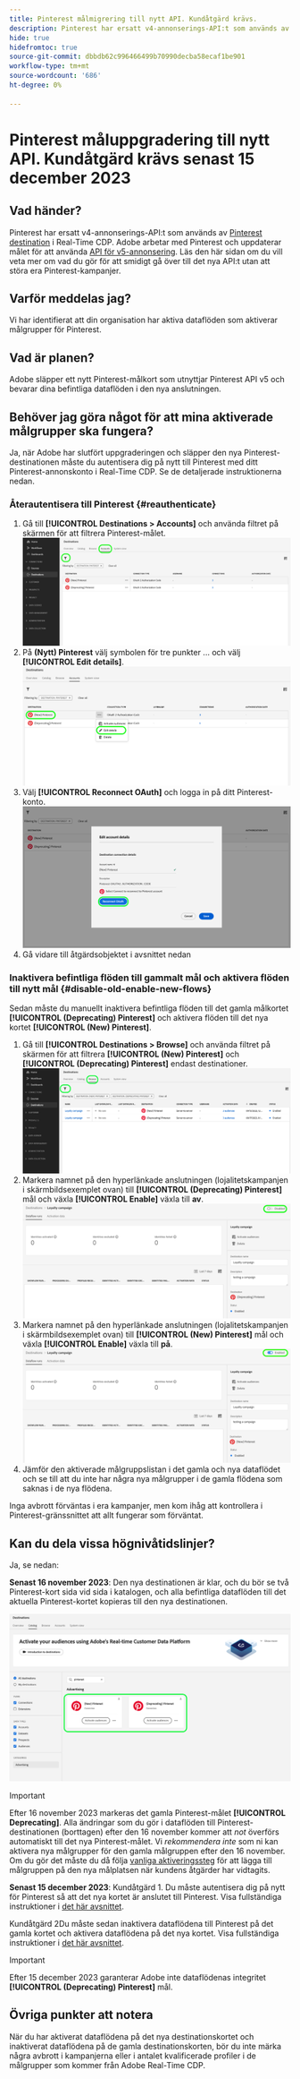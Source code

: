 ```yaml
---
title: Pinterest målmigrering till nytt API. Kundåtgärd krävs.
description: Pinterest har ersatt v4-annonserings-API:t som används av Pinterest-målet i Real-Time CDP. Förstå era åtgärdsobjekt för att smidigt gå över till det nya API:t utan avbrott i era Pinterest-kampanjer.
hide: true
hidefromtoc: true
source-git-commit: dbbdb62c996466499b70990decba58ecaf1be901
workflow-type: tm+mt
source-wordcount: '686'
ht-degree: 0%

---
```


# Pinterest måluppgradering till nytt API. Kundåtgärd krävs senast 15 december 2023

## Vad händer?

Pinterest har ersatt v4-annonserings-API:t som används av [Pinterest destination](/help/destinations/catalog/advertising/pinterest.md) i Real-Time CDP. Adobe arbetar med Pinterest och uppdaterar målet för att använda [API för v5-annonsering](https://developers.pinterest.com/docs/getting-started/migration/). Läs den här sidan om du vill veta mer om vad du gör för att smidigt gå över till det nya API:t utan att störa era Pinterest-kampanjer.

## Varför meddelas jag?

Vi har identifierat att din organisation har aktiva dataflöden som aktiverar målgrupper för Pinterest.

## Vad är planen?

Adobe släpper ett nytt Pinterest-målkort som utnyttjar Pinterest API v5 och bevarar dina befintliga dataflöden i den nya anslutningen.

## Behöver jag göra något för att mina aktiverade målgrupper ska fungera?

Ja, när Adobe har slutfört uppgraderingen och släpper den nya Pinterest-destinationen måste du autentisera dig på nytt till Pinterest med ditt Pinterest-annonskonto i Real-Time CDP. Se de detaljerade instruktionerna nedan.

### Återautentisera till Pinterest {#reauthenticate}

1. Gå till **[!UICONTROL Destinations > Accounts]** och använda filtret på skärmen för att filtrera Pinterest-målet.
   ![Filtrera endast Pinterest-konton](/help/destinations/assets/catalog/advertising/pinterest-migration/filter-pinterest-acconts-only.png)
2. På **(Nytt) Pinterest** välj symbolen för tre punkter ... och välj **[!UICONTROL Edit details]**.
   ![Välj redigeringsinformation](/help/destinations/assets/catalog/advertising/pinterest-migration/edit-details-pinterest.png)
3. Välj **[!UICONTROL Reconnect OAuth]** och logga in på ditt Pinterest-konto.
   ![Välj Koppla OAuth](/help/destinations/assets/catalog/advertising/pinterest-migration/reconnect-oauth-pinterest.png)
4. Gå vidare till åtgärdsobjektet i avsnittet nedan

### Inaktivera befintliga flöden till gammalt mål och aktivera flöden till nytt mål {#disable-old-enable-new-flows}

Sedan måste du manuellt inaktivera befintliga flöden till det gamla målkortet **[!UICONTROL (Deprecating) Pinterest]** och aktivera flöden till det nya kortet **[!UICONTROL (New) Pinterest]**.

1. Gå till **[!UICONTROL Destinations > Browse]** och använda filtret på skärmen för att filtrera **[!UICONTROL (New) Pinterest]** och **[!UICONTROL (Deprecating) Pinterest]** endast destinationer.
   ![Filtrera endast Pinterest-dataflöden på fliken Bläddra](/help/destinations/assets/catalog/advertising/pinterest-migration/filter-pinterest-browse.png)
2. Markera namnet på den hyperlänkade anslutningen (lojalitetskampanjen i skärmbildsexemplet ovan) till **[!UICONTROL (Deprecating) Pinterest]** mål och växla **[!UICONTROL Enable]** växla till **av**.
   ![Aktivera/inaktivera för nya anslutningar och för gamla anslutningar](/help/destinations/assets/catalog/advertising/pinterest-migration/enable-disable-toggle-old-destination.png)
3. Markera namnet på den hyperlänkade anslutningen (lojalitetskampanjen i skärmbildsexemplet ovan) till **[!UICONTROL (New) Pinterest]** mål och växla **[!UICONTROL Enable]** växla till **på**.
   ![Aktivera/inaktivera för nya anslutningar och för gamla anslutningar](/help/destinations/assets/catalog/advertising/pinterest-migration/enable-disable-toggle-new-destination.png)
4. Jämför den aktiverade målgruppslistan i det gamla och nya dataflödet och se till att du inte har några nya målgrupper i de gamla flödena som saknas i de nya flödena.

Inga avbrott förväntas i era kampanjer, men kom ihåg att kontrollera i Pinterest-gränssnittet att allt fungerar som förväntat.

## Kan du dela vissa högnivåtidslinjer?

Ja, se nedan:

**Senast 16 november 2023**: Den nya destinationen är klar, och du bör se två Pinterest-kort sida vid sida i katalogen, och alla befintliga dataflöden till det aktuella Pinterest-kortet kopieras till den nya destinationen.

![Gammalt och nytt Pinterest-mål sida vid sida](/help/destinations/assets/catalog/advertising/pinterest-migration/pinterest-two-cards-side-by-side.png)

>[!IMPORTANT]
>
>Efter 16 november 2023 markeras det gamla Pinterest-målet **[!UICONTROL Deprecating]**. <span class="preview">Alla ändringar som du gör i dataflöden till Pinterest-destinationen (borttagen) efter den 16 november kommer att *not* överförs automatiskt till det nya Pinterest-målet. </span>
>Vi *rekommendera inte* som ni kan aktivera nya målgrupper för den gamla målgruppen efter den 16 november. Om du gör det måste du då följa [vanliga aktiveringssteg](/help/destinations/ui/activate-segment-streaming-destinations.md) för att lägga till målgruppen på den nya målplatsen när kundens åtgärder har vidtagits.

**Senast 15 december 2023**: <span class="preview">Kundåtgärd 1</span>. Du måste autentisera dig på nytt för Pinterest så att det nya kortet är anslutet till Pinterest. Visa fullständiga instruktioner i [det här avsnittet](#reauthenticate).

<span class="preview">Kundåtgärd 2</span>Du måste sedan inaktivera dataflödena till Pinterest på det gamla kortet och aktivera dataflödena på det nya kortet. Visa fullständiga instruktioner i [det här avsnittet](#disable-old-enable-new-flows).

>[!IMPORTANT]
>
>Efter 15 december 2023 garanterar Adobe inte dataflödenas integritet **[!UICONTROL (Deprecating) Pinterest]** mål.

## Övriga punkter att notera

När du har aktiverat dataflödena på det nya destinationskortet och inaktiverat dataflödena på de gamla destinationskorten, bör du inte märka några avbrott i kampanjerna eller i antalet kvalificerade profiler i de målgrupper som kommer från Adobe Real-Time CDP.

